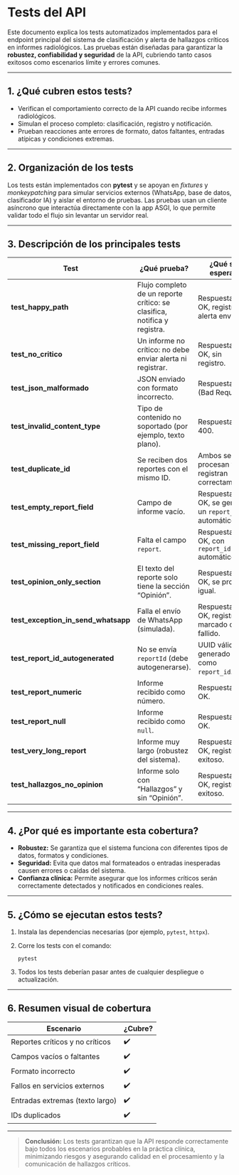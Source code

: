 # Tests del API

Este documento explica los tests automatizados implementados para el endpoint principal del sistema de clasificación y alerta de hallazgos críticos en informes radiológicos. Las pruebas están diseñadas para garantizar la **robustez, confiabilidad y seguridad** de la API, cubriendo tanto casos exitosos como escenarios límite y errores comunes.

---

## 1. **¿Qué cubren estos tests?**

* Verifican el comportamiento correcto de la API cuando recibe informes radiológicos.
* Simulan el proceso completo: clasificación, registro y notificación.
* Prueban reacciones ante errores de formato, datos faltantes, entradas atípicas y condiciones extremas.

---

## 2. **Organización de los tests**

Los tests están implementados con **pytest** y se apoyan en *fixtures* y *monkeypatching* para simular servicios externos (WhatsApp, base de datos, clasificador IA) y aislar el entorno de pruebas.
Las pruebas usan un cliente asíncrono que interactúa directamente con la app ASGI, lo que permite validar todo el flujo sin levantar un servidor real.

---

## 3. **Descripción de los principales tests**

| Test                                    | ¿Qué prueba?                                                             | ¿Qué se espera?                                        |
| --------------------------------------- | ------------------------------------------------------------------------ | ------------------------------------------------------ |
| **test\_happy\_path**                   | Flujo completo de un reporte crítico: se clasifica, notifica y registra. | Respuesta 200 OK, registro y alerta enviada.           |
| **test\_no\_critico**                   | Un informe no crítico: no debe enviar alerta ni registrar.               | Respuesta 200 OK, sin registro.                        |
| **test\_json\_malformado**              | JSON enviado con formato incorrecto.                                     | Respuesta 400 (Bad Request).                           |
| **test\_invalid\_content\_type**        | Tipo de contenido no soportado (por ejemplo, texto plano).               | Respuesta 400.                                         |
| **test\_duplicate\_id**                 | Se reciben dos reportes con el mismo ID.                                 | Ambos se procesan y registran correctamente.           |
| **test\_empty\_report\_field**          | Campo de informe vacío.                                                  | Respuesta 200 OK, se genera un `report_id` automático. |
| **test\_missing\_report\_field**        | Falta el campo `report`.                                                 | Respuesta 200 OK, con `report_id` automático.          |
| **test\_opinion\_only\_section**        | El texto del reporte solo tiene la sección “Opinión”.                    | Respuesta 200 OK, se procesa igual.                    |
| **test\_exception\_in\_send\_whatsapp** | Falla el envío de WhatsApp (simulada).                                   | Respuesta 200 OK, registro marcado como fallido.       |
| **test\_report\_id\_autogenerated**     | No se envía `reportId` (debe autogenerarse).                             | UUID válido generado como `report_id`.                 |
| **test\_report\_numeric**               | Informe recibido como número.                                            | Respuesta 200 OK.                                      |
| **test\_report\_null**                  | Informe recibido como `null`.                                            | Respuesta 200 OK.                                      |
| **test\_very\_long\_report**            | Informe muy largo (robustez del sistema).                                | Respuesta 200 OK, registro exitoso.                    |
| **test\_hallazgos\_no\_opinion**        | Informe solo con “Hallazgos” y sin “Opinión”.                            | Respuesta 200 OK, registro exitoso.                    |

---

## 4. **¿Por qué es importante esta cobertura?**

* **Robustez:**
  Se garantiza que el sistema funciona con diferentes tipos de datos, formatos y condiciones.
* **Seguridad:**
  Evita que datos mal formateados o entradas inesperadas causen errores o caídas del sistema.
* **Confianza clínica:**
  Permite asegurar que los informes críticos serán correctamente detectados y notificados en condiciones reales.

---

## 5. **¿Cómo se ejecutan estos tests?**

1. Instala las dependencias necesarias (por ejemplo, `pytest`, `httpx`).
2. Corre los tests con el comando:

   ```
   pytest
   ```
3. Todos los tests deberían pasar antes de cualquier despliegue o actualización.

---

## 6. **Resumen visual de cobertura**

| Escenario                       | ¿Cubre? |
| ------------------------------- | ------- |
| Reportes críticos y no críticos | ✔️      |
| Campos vacíos o faltantes       | ✔️      |
| Formato incorrecto              | ✔️      |
| Fallos en servicios externos    | ✔️      |
| Entradas extremas (texto largo) | ✔️      |
| IDs duplicados                  | ✔️      |

---

> **Conclusión:**
> Los tests garantizan que la API responde correctamente bajo todos los escenarios probables en la práctica clínica, minimizando riesgos y asegurando calidad en el procesamiento y la comunicación de hallazgos críticos.

